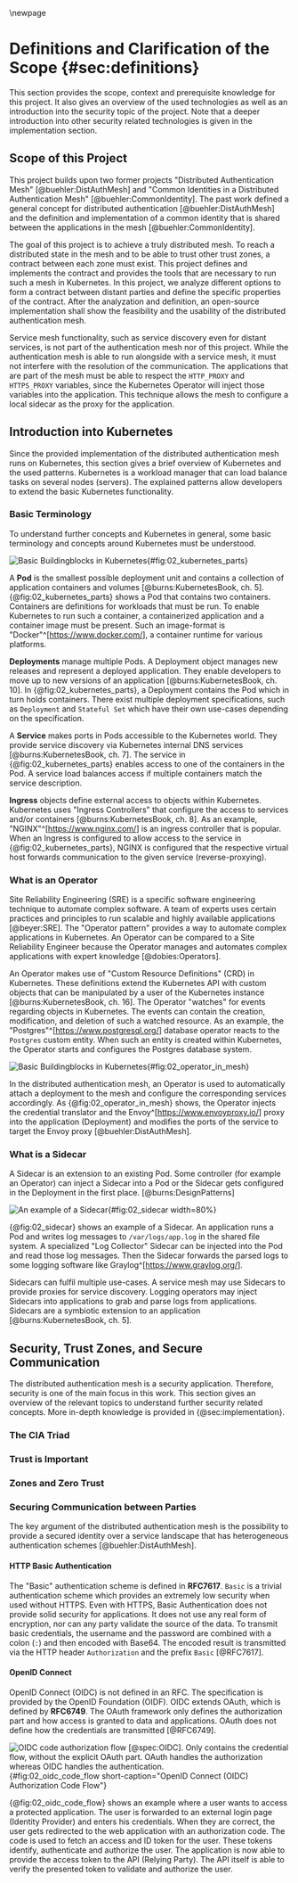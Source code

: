\newpage

# Definitions and Clarification of the Scope {#sec:definitions}

This section provides the scope, context and prerequisite knowledge for this project. It also gives an overview of the used technologies as well as an introduction into the security topic of the project. Note that a deeper introduction into other security related technologies is given in the implementation section.

## Scope of this Project

This project builds upon two former projects "Distributed Authentication Mesh" [@buehler:DistAuthMesh] and "Common Identities in a Distributed Authentication Mesh" [@buehler:CommonIdentity]. The past work defined a general concept for distributed authentication [@buehler:DistAuthMesh] and the definition and implementation of a common identity that is shared between the applications in the mesh [@buehler:CommonIdentity].

The goal of this project is to achieve a truly distributed mesh. To reach a distributed state in the mesh and to be able to trust other trust zones, a contract between each zone must exist. This project defines and implements the contract and provides the tools that are necessary to run such a mesh in Kubernetes. In this project, we analyze different options to form a contract between distant parties and define the specific properties of the contract. After the analyzation and definition, an open-source implementation shall show the feasibility and the usability of the distributed authentication mesh.

Service mesh functionality, such as service discovery even for distant services, is not part of the authentication mesh nor of this project. While the authentication mesh is able to run alongside with a service mesh, it must not interfere with the resolution of the communication. The applications that are part of the mesh must be able to respect the `HTTP_PROXY` and `HTTPS_PROXY` variables, since the Kubernetes Operator will inject those variables into the application. This technique allows the mesh to configure a local sidecar as the proxy for the application.

## Introduction into Kubernetes

Since the provided implementation of the distributed authentication mesh runs on Kubernetes, this section gives a brief overview of Kubernetes and the used patterns. Kubernetes is a workload manager that can load balance tasks on several nodes (servers). The explained patterns allow developers to extend the basic Kubernetes functionality.

### Basic Terminology

To understand further concepts and Kubernetes in general, some basic terminology and concepts around Kubernetes must be understood.

![Basic Buildingblocks in Kubernetes](images/02_kubernetes_parts.png){#fig:02_kubernetes_parts}

A **Pod** is the smallest possible deployment unit and contains a collection of application containers and volumes [@burns:KubernetesBook, ch. 5]. {@fig:02_kubernetes_parts} shows a Pod that contains two containers. Containers are definitions for workloads that must be run. To enable Kubernetes to run such a container, a containerized application and a container image must be present. Such an image-format is "Docker"^[<https://www.docker.com/>], a container runtime for various platforms.

**Deployments** manage multiple Pods. A Deployment object manages new releases and represent a deployed application. They enable developers to move up to new versions of an application [@burns:KubernetesBook, ch. 10]. In {@fig:02_kubernetes_parts}, a Deployment contains the Pod which in turn holds containers. There exist multiple deployment specifications, such as `Deployment` and `Stateful Set` which have their own use-cases depending on the specification.

A **Service** makes ports in Pods accessible to the Kubernetes world. They provide service discovery via Kubernetes internal DNS services [@burns:KubernetesBook, ch. 7]. The service in {@fig:02_kubernetes_parts} enables access to one of the containers in the Pod. A service load balances access if multiple containers match the service description.

**Ingress** objects define external access to objects within Kubernetes. Kubernetes uses "Ingress Controllers" that configure the access to services and/or containers [@burns:KubernetesBook, ch. 8]. As an example, "NGINX"^[<https://www.nginx.com/>] is an ingress controller that is popular. When an Ingress is configured to allow access to the service in {@fig:02_kubernetes_parts}, NGINX is configured that the respective virtual host forwards communication to the given service (reverse-proxying).

### What is an Operator

Site Reliability Engineering (SRE) is a specific software engineering technique to automate complex software. A team of experts uses certain practices and principles to run scalable and highly available applications [@beyer:SRE]. The "Operator pattern" provides a way to automate complex applications in Kubernetes. An Operator can be compared to a Site Reliability Engineer because the Operator manages and automates complex applications with expert knowledge [@dobies:Operators].

An Operator makes use of "Custom Resource Definitions" (CRD) in Kubernetes. These definitions extend the Kubernetes API with custom objects that can be manipulated by a user of the Kubernetes instance [@burns:KubernetesBook, ch. 16]. The Operator "watches" for events regarding objects in Kubernetes. The events can contain the creation, modification, and deletion of such a watched resource. As an example, the "Postgres"^[<https://www.postgresql.org/>] database operator reacts to the `Postgres` custom entity. When such an entity is created within Kubernetes, the Operator starts and configures the Postgres database system.

![Basic Buildingblocks in Kubernetes](diagrams/02_operator_in_mesh.puml){#fig:02_operator_in_mesh}

In the distributed authentication mesh, an Operator is used to automatically attach a deployment to the mesh and configure the corresponding services accordingly. As {@fig:02_operator_in_mesh} shows, the Operator injects the credential translator and the Envoy^[<https://www.envoyproxy.io/>] proxy into the application (Deployment) and modifies the ports of the service to target the Envoy proxy [@buehler:DistAuthMesh].

### What is a Sidecar

A Sidecar is an extension to an existing Pod. Some controller (for example an Operator) can inject a Sidecar into a Pod or the Sidecar gets configured in the Deployment in the first place. [@burns:DesignPatterns]

![An example of a Sidecar](images/02_sidecar_example.png){#fig:02_sidecar width=80%}

{@fig:02_sidecar} shows an example of a Sidecar. An application runs a Pod and writes log messages to `/var/logs/app.log` in the shared file system. A specialized "Log Collector" Sidecar can be injected into the Pod and read those log messages. Then the Sidecar forwards the parsed logs to some logging software like Graylog^[<https://www.graylog.org/>].

Sidecars can fulfil multiple use-cases. A service mesh may use Sidecars to provide proxies for service discovery. Logging operators may inject Sidecars into applications to grab and parse logs from applications. Sidecars are a symbiotic extension to an application [@burns:KubernetesBook, ch. 5].

## Security, Trust Zones, and Secure Communication

The distributed authentication mesh is a security application. Therefore, security is one of the main focus in this work. This section gives an overview of the relevant topics to understand further security related concepts. More in-depth knowledge is provided in {@sec:implementation}.

### The CIA Triad

### Trust is Important

### Zones and Zero Trust

### Securing Communication between Parties

The key argument of the distributed authentication mesh is the possibility to provide a secured identity over a service landscape that has heterogeneous authentication schemes [@buehler:DistAuthMesh].

#### HTTP Basic Authentication

The "Basic" authentication scheme is defined in **RFC7617**. `Basic` is a trivial authentication scheme which provides an extremely low security when used without HTTPS. Even with HTTPS, Basic Authentication does not provide solid security for applications. It does not use any real form of encryption, nor can any party validate the source of the data. To transmit basic credentials, the username and the password are combined with a colon (`:`) and then encoded with Base64. The encoded result is transmitted via the HTTP header `Authorization` and the prefix `Basic` [@RFC7617].

#### OpenID Connect

OpenID Connect (OIDC) is not defined in an RFC. The specification is provided by the OpenID Foundation (OIDF). OIDC extends OAuth, which is defined by **RFC6749**. The OAuth framework only defines the authorization part and how access is granted to data and applications. OAuth does not define how the credentials are transmitted [@RFC6749].

![OIDC code authorization flow [@spec:OIDC]. Only contains the credential flow, without the explicit OAuth part. OAuth handles the authorization whereas OIDC handles the authentication.](diagrams/02_oidc_code_flow.puml){#fig:02_oidc_code_flow short-caption="OpenID Connect (OIDC) Authorization Code Flow"}

{@fig:02_oidc_code_flow} shows an example where a user wants to access a protected application. The user is forwarded to an external login page (Identity Provider) and enters his credentials. When they are correct, the user gets redirected to the web application with an authorization code. The code is used to fetch an access and ID token for the user. These tokens identify, authenticate and authorize the user. The application is now able to provide the access token to the API (Relying Party). The API itself is able to verify the presented token to validate and authorize the user.
